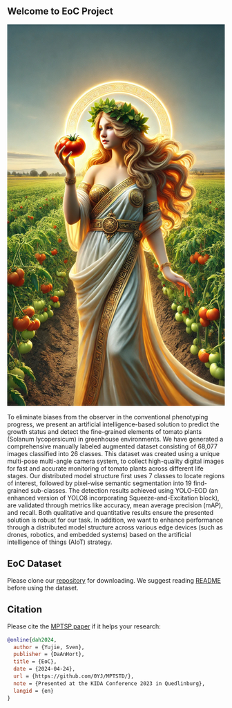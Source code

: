 ## Welcome to EoC Project 

<p align="center">
  <img src="IMG/ceres.jpg" alt="avatar">
</p>

To eliminate biases from the observer in the conventional phenotyping progress, we present an artificial intelligence-based solution to predict the growth status and detect the fine-grained elements of tomato plants (Solanum lycopersicum) in greenhouse environments. We have generated a comprehensive manually labeled augmented dataset consisting of 68,077 images classified into 26 classes. This dataset was created using a unique multi-pose multi-angle camera system, to collect high-quality digital images for fast and accurate monitoring of tomato plants across different life stages. Our distributed model structure first uses 7 classes to locate regions of interest, followed by pixel-wise semantic segmentation into 19 find-grained sub-classes. The detection results achieved using YOLO-EOD (an enhanced version of YOLO8 incorporating Squeeze-and-Excitation block), are validated through metrics like accuracy, mean average precision (mAP), and recall. Both qualitative and quantitative results ensure the presented solution is robust for our task. In addition, we want to enhance performance through a distributed model structure across various edge devices (such as drones, robotics, and embedded systems) based on the artificial intelligence of things (AIoT) strategy. 


EoC Dataset
---------------
Please clone our [repository](https://github.com/0YJ/MPTSTD) for downloading. We suggest reading [README](https://github.com/0YJ/MPTSTD/blob/main/README.md) before using the dataset.

Citation
--------------

Please cite the [MPTSP paper](https://www.ph.com/placeholder.pdf) if it helps your research:
```bibtex
@online{dah2024,
  author = {Yujie, Sven},
  publisher = {DaAnHort},
  title = {EoC},
  date = {2024-04-24},
  url = {https://github.com/0YJ/MPTSTD/},
  note = {Presented at the KIDA Conference 2023 in Quedlinburg},
  langid = {en}
}
```
